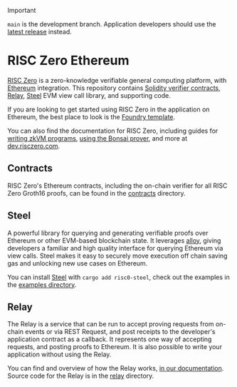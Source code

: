 > [!IMPORTANT]
> `main` is the development branch.
> Application developers should use the [latest release](https://github.com/risc0/risc0-ethereum/releases) instead.

# RISC Zero Ethereum

[RISC Zero] is a zero-knowledge verifiable general computing platform, with [Ethereum] integration.
This repository contains [Solidity verifier contracts][contracts], [Relay], [Steel] EVM view call library, and supporting code.

If you are looking to get started using RISC Zero in the application on Ethereum, the best place to look is the [Foundry template][template].

You can also find the documentation for RISC Zero, including guides for [writing zkVM programs][risc0-quickstart], [using the Bonsai prover][bonsai-quickstart], and more at [dev.risczero.com].

## Contracts

RISC Zero's Ethereum contracts, including the on-chain verifier for all RISC Zero Groth16 proofs, can be found in the [contracts] directory.

## Steel

A powerful library for querying and generating verifiable proofs over Ethereum or other EVM-based blockchain state. It leverages [alloy], giving developers a familiar and high quality interface for querying Ethereum via view calls. Steel makes it easy to securely move execution off chain saving gas and unlocking new use cases on Ethereum.


You can install [Steel] with `cargo add risc0-steel`, check out the examples in the [examples directory](./examples/erc20-counter).

## Relay

The Relay is a service that can be run to accept proving requests from on-chain events or via REST Request, and post receipts to the developer's application contract as a callback.
It represents one way of accepting requests, and posting proofs to Ethereum.
It is also possible to write your application without using the Relay.

You can find and overview of how the Relay works, [in our documentation][relay-overview].
Source code for the Relay is in the [relay] directory.

[RISC Zero]: https://github.com/risc0/risc0
[Ethereum]: https://ethereum.org/
[contracts]: ./contracts
[relay]: ./relay
[Steel]: ./steel
[template]: https://github.com/risc0/bonsai-foundry-template
[dev.risczero.com]: https://dev.risczero.com
[risc0-quickstart]: https://dev.risczero.com/api/zkvm/quickstart
[bonsai-quickstart]: https://dev.risczero.com/api/bonsai/quickstart
[relay-overview]: https://dev.risczero.com/api/bonsai/bonsai-on-eth#bonsai-relay
[alloy]: https://github.com/alloy-rs
